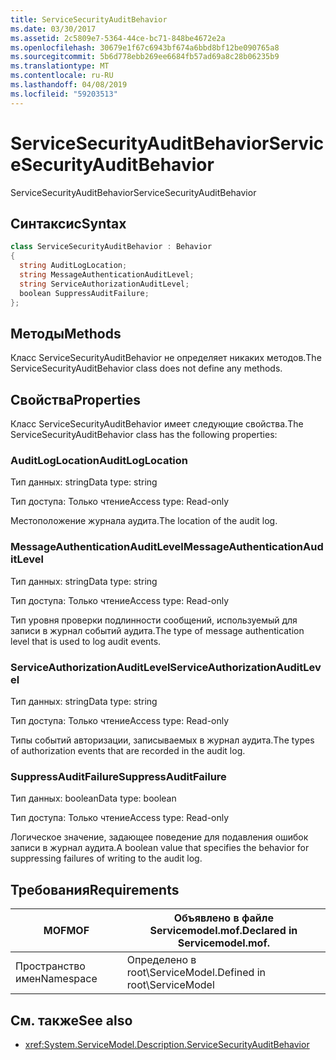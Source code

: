 ```yaml
---
title: ServiceSecurityAuditBehavior
ms.date: 03/30/2017
ms.assetid: 2c5809e7-5364-44ce-bc71-848be4672e2a
ms.openlocfilehash: 30679e1f67c6943bf674a6bbd8bf12be090765a8
ms.sourcegitcommit: 5b6d778ebb269ee6684fb57ad69a8c28b06235b9
ms.translationtype: MT
ms.contentlocale: ru-RU
ms.lasthandoff: 04/08/2019
ms.locfileid: "59203513"
---
```

# <a name="servicesecurityauditbehavior"></a><span data-ttu-id="2d451-102">ServiceSecurityAuditBehavior</span><span class="sxs-lookup"><span data-stu-id="2d451-102">ServiceSecurityAuditBehavior</span></span>
<span data-ttu-id="2d451-103">ServiceSecurityAuditBehavior</span><span class="sxs-lookup"><span data-stu-id="2d451-103">ServiceSecurityAuditBehavior</span></span>  
  
## <a name="syntax"></a><span data-ttu-id="2d451-104">Синтаксис</span><span class="sxs-lookup"><span data-stu-id="2d451-104">Syntax</span></span>  
  
```csharp  
class ServiceSecurityAuditBehavior : Behavior  
{  
  string AuditLogLocation;  
  string MessageAuthenticationAuditLevel;  
  string ServiceAuthorizationAuditLevel;  
  boolean SuppressAuditFailure;  
};  
```  
  
## <a name="methods"></a><span data-ttu-id="2d451-105">Методы</span><span class="sxs-lookup"><span data-stu-id="2d451-105">Methods</span></span>  
 <span data-ttu-id="2d451-106">Класс ServiceSecurityAuditBehavior не определяет никаких методов.</span><span class="sxs-lookup"><span data-stu-id="2d451-106">The ServiceSecurityAuditBehavior class does not define any methods.</span></span>  
  
## <a name="properties"></a><span data-ttu-id="2d451-107">Свойства</span><span class="sxs-lookup"><span data-stu-id="2d451-107">Properties</span></span>  
 <span data-ttu-id="2d451-108">Класс ServiceSecurityAuditBehavior имеет следующие свойства.</span><span class="sxs-lookup"><span data-stu-id="2d451-108">The ServiceSecurityAuditBehavior class has the following properties:</span></span>  
  
### <a name="auditloglocation"></a><span data-ttu-id="2d451-109">AuditLogLocation</span><span class="sxs-lookup"><span data-stu-id="2d451-109">AuditLogLocation</span></span>  
 <span data-ttu-id="2d451-110">Тип данных: string</span><span class="sxs-lookup"><span data-stu-id="2d451-110">Data type: string</span></span>  
  
 <span data-ttu-id="2d451-111">Тип доступа: Только чтение</span><span class="sxs-lookup"><span data-stu-id="2d451-111">Access type: Read-only</span></span>  
  
 <span data-ttu-id="2d451-112">Местоположение журнала аудита.</span><span class="sxs-lookup"><span data-stu-id="2d451-112">The location of the audit log.</span></span>  
  
### <a name="messageauthenticationauditlevel"></a><span data-ttu-id="2d451-113">MessageAuthenticationAuditLevel</span><span class="sxs-lookup"><span data-stu-id="2d451-113">MessageAuthenticationAuditLevel</span></span>  
 <span data-ttu-id="2d451-114">Тип данных: string</span><span class="sxs-lookup"><span data-stu-id="2d451-114">Data type: string</span></span>  
  
 <span data-ttu-id="2d451-115">Тип доступа: Только чтение</span><span class="sxs-lookup"><span data-stu-id="2d451-115">Access type: Read-only</span></span>  
  
 <span data-ttu-id="2d451-116">Тип уровня проверки подлинности сообщений, используемый для записи в журнал событий аудита.</span><span class="sxs-lookup"><span data-stu-id="2d451-116">The type of message authentication level that is used to log audit events.</span></span>  
  
### <a name="serviceauthorizationauditlevel"></a><span data-ttu-id="2d451-117">ServiceAuthorizationAuditLevel</span><span class="sxs-lookup"><span data-stu-id="2d451-117">ServiceAuthorizationAuditLevel</span></span>  
 <span data-ttu-id="2d451-118">Тип данных: string</span><span class="sxs-lookup"><span data-stu-id="2d451-118">Data type: string</span></span>  
  
 <span data-ttu-id="2d451-119">Тип доступа: Только чтение</span><span class="sxs-lookup"><span data-stu-id="2d451-119">Access type: Read-only</span></span>  
  
 <span data-ttu-id="2d451-120">Типы событий авторизации, записываемых в журнал аудита.</span><span class="sxs-lookup"><span data-stu-id="2d451-120">The types of authorization events that are recorded in the audit log.</span></span>  
  
### <a name="suppressauditfailure"></a><span data-ttu-id="2d451-121">SuppressAuditFailure</span><span class="sxs-lookup"><span data-stu-id="2d451-121">SuppressAuditFailure</span></span>  
 <span data-ttu-id="2d451-122">Тип данных: boolean</span><span class="sxs-lookup"><span data-stu-id="2d451-122">Data type: boolean</span></span>  
  
 <span data-ttu-id="2d451-123">Тип доступа: Только чтение</span><span class="sxs-lookup"><span data-stu-id="2d451-123">Access type: Read-only</span></span>  
  
 <span data-ttu-id="2d451-124">Логическое значение, задающее поведение для подавления ошибок записи в журнал аудита.</span><span class="sxs-lookup"><span data-stu-id="2d451-124">A boolean value that specifies the behavior for suppressing failures of writing to the audit log.</span></span>  
  
## <a name="requirements"></a><span data-ttu-id="2d451-125">Требования</span><span class="sxs-lookup"><span data-stu-id="2d451-125">Requirements</span></span>  
  
|<span data-ttu-id="2d451-126">MOF</span><span class="sxs-lookup"><span data-stu-id="2d451-126">MOF</span></span>|<span data-ttu-id="2d451-127">Объявлено в файле Servicemodel.mof.</span><span class="sxs-lookup"><span data-stu-id="2d451-127">Declared in Servicemodel.mof.</span></span>|  
|---------|-----------------------------------|  
|<span data-ttu-id="2d451-128">Пространство имен</span><span class="sxs-lookup"><span data-stu-id="2d451-128">Namespace</span></span>|<span data-ttu-id="2d451-129">Определено в root\ServiceModel.</span><span class="sxs-lookup"><span data-stu-id="2d451-129">Defined in root\ServiceModel</span></span>|  
  
## <a name="see-also"></a><span data-ttu-id="2d451-130">См. также</span><span class="sxs-lookup"><span data-stu-id="2d451-130">See also</span></span>

- <xref:System.ServiceModel.Description.ServiceSecurityAuditBehavior>
